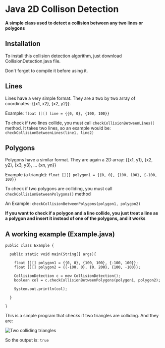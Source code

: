 # Java 2D Collison Detection

**A simple class used to detect a collision between any two lines or polygons**

## Installation

To install this collision detection algorithm, just download CollisionDetection.java file.

Don't forget to compile it before using it.

## Lines

Lines have a very simple format. They are a two by two array of coordinates: {{x1, x2}, {x2, y2}}.

Example:
`float [][] line = {{0, 0}, {100, 100}}`

To check if two lines collide, you must call `checkCollisionBetweenLines()` method. It takes two lines, so an example would be:
`checkCollisionBetweenLines(line1, line2)`

## Polygons

Polygons have a similar format. They are again a 2D array: {{x1, y1}, {x2, y2}, {x3, y3}, ... {xn, yn}}

Example (a triangle):
`float [][] polygon1 = {{0, 0}, {100, 100}, {-100, 100}}`

To check if two polygons are colliding, you must call `checkCollisionBetweenPolygons()` method

An Example:
`checkCollisionBetweenPolygons(polygon1, polygon2)`

**If you want to check if a polygon and a line collide, you just treat a line as a polygon and insert it instead of one of the polygons, and it works**

## A working example (Example.java)


```
public class Example {

  public static void main(String[] args){

    float [][] polygon1 = {{0, 0}, {100, 100}, {-100, 100}};
    float [][] polygon2 = {{-100, 0}, {0, 200}, {100, -100}};

    CollisionDetection c = new CollisionDetection();
    boolean col = c.checkCollisionBetweenPolygons(polygon1, polygon2);

    System.out.println(col);

  }

}
```

This is a simple program that checks if two triangles are colliding. And they are:

![Two colliding triangles](https://i.imgur.com/NgjUl8D.png)

So the output is: `true`
